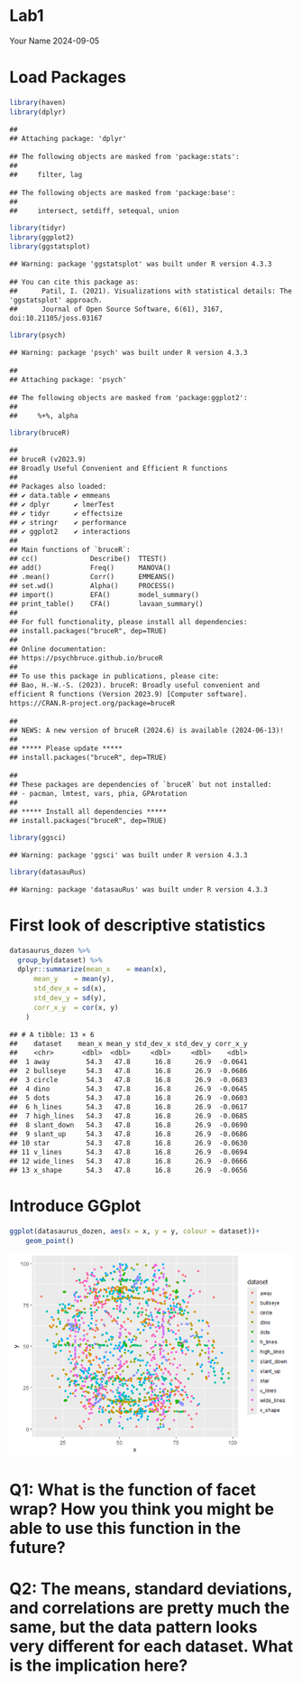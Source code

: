 Lab1
================
Your Name
2024-09-05

# Load Packages

``` r
library(haven)
library(dplyr)
```

    ## 
    ## Attaching package: 'dplyr'

    ## The following objects are masked from 'package:stats':
    ## 
    ##     filter, lag

    ## The following objects are masked from 'package:base':
    ## 
    ##     intersect, setdiff, setequal, union

``` r
library(tidyr)
library(ggplot2)
library(ggstatsplot)
```

    ## Warning: package 'ggstatsplot' was built under R version 4.3.3

    ## You can cite this package as:
    ##      Patil, I. (2021). Visualizations with statistical details: The 'ggstatsplot' approach.
    ##      Journal of Open Source Software, 6(61), 3167, doi:10.21105/joss.03167

``` r
library(psych)
```

    ## Warning: package 'psych' was built under R version 4.3.3

    ## 
    ## Attaching package: 'psych'

    ## The following objects are masked from 'package:ggplot2':
    ## 
    ##     %+%, alpha

``` r
library(bruceR)
```

    ## 
    ## bruceR (v2023.9)
    ## Broadly Useful Convenient and Efficient R functions
    ## 
    ## Packages also loaded:
    ## ✔ data.table ✔ emmeans
    ## ✔ dplyr      ✔ lmerTest
    ## ✔ tidyr      ✔ effectsize
    ## ✔ stringr    ✔ performance
    ## ✔ ggplot2    ✔ interactions
    ## 
    ## Main functions of `bruceR`:
    ## cc()             Describe()  TTEST()
    ## add()            Freq()      MANOVA()
    ## .mean()          Corr()      EMMEANS()
    ## set.wd()         Alpha()     PROCESS()
    ## import()         EFA()       model_summary()
    ## print_table()    CFA()       lavaan_summary()
    ## 
    ## For full functionality, please install all dependencies:
    ## install.packages("bruceR", dep=TRUE)
    ## 
    ## Online documentation:
    ## https://psychbruce.github.io/bruceR
    ## 
    ## To use this package in publications, please cite:
    ## Bao, H.-W.-S. (2023). bruceR: Broadly useful convenient and efficient R functions (Version 2023.9) [Computer software]. https://CRAN.R-project.org/package=bruceR

    ## 
    ## NEWS: A new version of bruceR (2024.6) is available (2024-06-13)!
    ## 
    ## ***** Please update *****
    ## install.packages("bruceR", dep=TRUE)

    ## 
    ## These packages are dependencies of `bruceR` but not installed:
    ## - pacman, lmtest, vars, phia, GPArotation
    ## 
    ## ***** Install all dependencies *****
    ## install.packages("bruceR", dep=TRUE)

``` r
library(ggsci)
```

    ## Warning: package 'ggsci' was built under R version 4.3.3

``` r
library(datasauRus)
```

    ## Warning: package 'datasauRus' was built under R version 4.3.3

# First look of descriptive statistics

``` r
datasaurus_dozen %>% 
  group_by(dataset) %>%
  dplyr::summarize(mean_x    = mean(x),
      mean_y    = mean(y),
      std_dev_x = sd(x),
      std_dev_y = sd(y),
      corr_x_y  = cor(x, y)
    )
```

    ## # A tibble: 13 × 6
    ##    dataset    mean_x mean_y std_dev_x std_dev_y corr_x_y
    ##    <chr>       <dbl>  <dbl>     <dbl>     <dbl>    <dbl>
    ##  1 away         54.3   47.8      16.8      26.9  -0.0641
    ##  2 bullseye     54.3   47.8      16.8      26.9  -0.0686
    ##  3 circle       54.3   47.8      16.8      26.9  -0.0683
    ##  4 dino         54.3   47.8      16.8      26.9  -0.0645
    ##  5 dots         54.3   47.8      16.8      26.9  -0.0603
    ##  6 h_lines      54.3   47.8      16.8      26.9  -0.0617
    ##  7 high_lines   54.3   47.8      16.8      26.9  -0.0685
    ##  8 slant_down   54.3   47.8      16.8      26.9  -0.0690
    ##  9 slant_up     54.3   47.8      16.8      26.9  -0.0686
    ## 10 star         54.3   47.8      16.8      26.9  -0.0630
    ## 11 v_lines      54.3   47.8      16.8      26.9  -0.0694
    ## 12 wide_lines   54.3   47.8      16.8      26.9  -0.0666
    ## 13 x_shape      54.3   47.8      16.8      26.9  -0.0656

# Introduce GGplot

``` r
ggplot(datasaurus_dozen, aes(x = x, y = y, colour = dataset))+
    geom_point()
```

![](Lab1_files/figure-gfm/unnamed-chunk-3-1.png)<!-- -->

# Q1: What is the function of facet wrap? How you think you might be able to use this function in the future?

# Q2: The means, standard deviations, and correlations are pretty much the same, but the data pattern looks very different for each dataset. What is the implication here?
